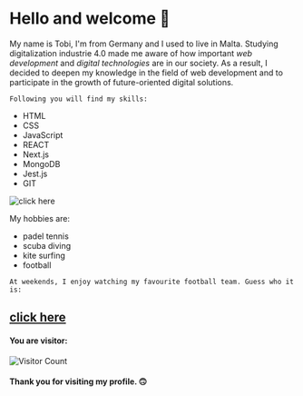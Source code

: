 # Hello and welcome 🙌

My name is Tobi, I'm from Germany and I used to live in Malta. Studying digitalization industrie 4.0 made me aware of how important _web development_ and _digital technologies_ are in our society. As a result, I decided to deepen my knowledge in the field of web development and to participate in the growth of future-oriented digital solutions.

`Following you will find my skills:`

- HTML
- CSS
- JavaScript
- REACT
- Next.js
- MongoDB
- Jest.js
- GIT


![click here](https://media.giphy.com/media/sITRGriEEEnL2/giphy.gif?cid=ecf05e47m5s7hxlzzxg8xx4se9bnadevxl0m6112qi4xda7k&rid=giphy.gif&ct=g)


My hobbies are:

- padel tennis 
- scuba diving
- kite surfing
- football

`At weekends, I enjoy watching my favourite football team. Guess who it is:`

## [click here](https://media.giphy.com/media/VGbGAxgDHpk0kWuNso/giphy.gif?cid=ecf05e47oky1h1jr9pv0w9cdyyx7i5zmmpma9nnvnn1l9ko5&rid=giphy.gif&ct=g)



#### You are visitor: 
![Visitor Count](https://profile-counter.glitch.me/{sirtobiwan}/count.svg)

#### Thank you for visiting my profile. 🙃
